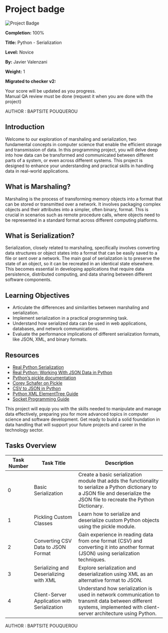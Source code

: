 # Project badge

![Project Badge](badge-url)

**Completion:** 100%

**Title:** Python - Serialization

**Level:** Novice

**By:** Javier Valenzani

**Weight:** 1

**Migrated to checker v2:** 

Your score will be updated as you progress.  
Manual QA review must be done (request it when you are done with the project)

AUTHOR : BAPTSITE POUQUEROU 

## Introduction

Welcome to our exploration of marshaling and serialization, two fundamental concepts in computer science that enable the efficient storage and transmission of data. In this programming project, you will delve deep into how data can be transformed and communicated between different parts of a system, or even across different systems. This project is designed to enhance your understanding and practical skills in handling data in real-world applications.

## What is Marshaling?

Marshaling is the process of transforming memory objects into a format that can be stored or transmitted over a network. It involves packaging complex objects and their attributes into a simpler, often binary, format. This is crucial in scenarios such as remote procedure calls, where objects need to be represented in a standard format across different computing platforms.

## What is Serialization?

Serialization, closely related to marshaling, specifically involves converting data structures or object states into a format that can be easily saved to a file or sent over a network. The main goal of serialization is to preserve the state of an object, so it can be recreated in an identical state elsewhere. This becomes essential in developing applications that require data persistence, distributed computing, and data sharing between different software components.

## Learning Objectives

- Articulate the differences and similarities between marshaling and serialization.
- Implement serialization in a practical programming task.
- Understand how serialized data can be used in web applications, databases, and network communications.
- Evaluate the performance implications of different serialization formats, like JSON, XML, and binary formats.

## Resources

- [Real Python Serialization](https://realpython.com/python-serialization/)
- [Real Python: Working With JSON Data in Python](https://realpython.com/python-json/)
- [Python’s pickle documentation](https://docs.python.org/3/library/pickle.html)
- [Corey Schafer on Pickle](https://www.youtube.com/watch?v=2Tw39kZIbhs)
- [CSV to JSON in Python](https://realpython.com/python-csv/)
- [Python XML ElementTree Guide](https://docs.python.org/3/library/xml.etree.elementtree.html)
- [Socket Programming Guide](https://realpython.com/python-sockets/)

This project will equip you with the skills needed to manipulate and manage data effectively, preparing you for more advanced topics in computer science and software development. Get ready to build a solid foundation in data handling that will support your future projects and career in the technology sector.

## Tasks Overview

| Task Number | Task Title                                    | Description                                                                                                                                                                                                           |
|-------------|-----------------------------------------------|-----------------------------------------------------------------------------------------------------------------------------------------------------------------------------------------------------------------------|
| 0           | Basic Serialization                           | Create a basic serialization module that adds the functionality to serialize a Python dictionary to a JSON file and deserialize the JSON file to recreate the Python Dictionary.                                      |
| 1           | Pickling Custom Classes                       | Learn how to serialize and deserialize custom Python objects using the pickle module.                                                                                                                                  |
| 2           | Converting CSV Data to JSON Format            | Gain experience in reading data from one format (CSV) and converting it into another format (JSON) using serialization techniques.                                                                                     |
| 3           | Serializing and Deserializing with XML        | Explore serialization and deserialization using XML as an alternative format to JSON.                                                                                                                                  |
| 4           | Client-Server Application with Serialization  | Understand how serialization is used in network communication to transmit data between different systems, implemented with client-server architecture using Python.                                                     |

AUTHOR : BAPTSITE POUQUEROU 